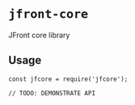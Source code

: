 # `jfront-core`

JFront core library

## Usage

```
const jfcore = require('jfcore');

// TODO: DEMONSTRATE API
```
